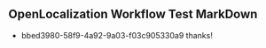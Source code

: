 ## OpenLocalization Workflow Test MarkDown
* bbed3980-58f9-4a92-9a03-f03c905330a9 thanks!

<!--HONumber=Sep16_HO1-->


